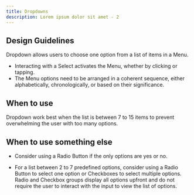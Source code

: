 ```yaml
---
title: Dropdowns
description: Lorem ipsum dolor sit amet - 2
---
```

## Design Guidelines

Dropdown allows users to choose one option from a list of items in a Menu.

* Interacting with a Select activates the Menu, whether by clicking or tapping.
* The Menu options need to be arranged in a coherent sequence, either alphabetically, chronologically, or based on their significance.

## When to use

Dropdown work best when the list is between 7 to 15 items to prevent overwhelming the user with too many options.

## When to use something else

* Consider using a Radio Button if the only options are yes or no.


* For a list between 2 to 7 predefined options, consider using a Radio Button to select one option or Checkboxes to select multiple options. Radio and Checkbox groups display all options upfront and do not require the user to interact with the input to view the list of options.
